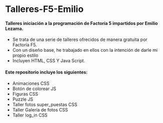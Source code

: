 # Talleres-F5-Emilio 

<h4>Talleres iniciación a la programación de Factoría 5 impartidos por Emilio Lezama.</h4>

<ul>
  <li>Se trata de una serie de talleres ofrecidos de manera gratuita por Factoría F5.</li>
  <li>Con un diseño base, he trabajado en ellos con la intención de darle mi propio estilo</li>
  <li>Incluyen HTML, CSS Y Java Script.</li>
</ul>

<h4>Este repositorio incluye los siguientes:</h4>
<ul>
  <li>Animaciones CSS</li>
  <li>Botón de colorear JS</li>
  <li>Figuras CSS</li>
  <li>Puzzle JS</li>
  <li>Taller fotos super_puestas CSS</li>
  <li>Taller Galería de fotos CSS</li>
  <li>Taller log_in CSS</li>
</ul>
